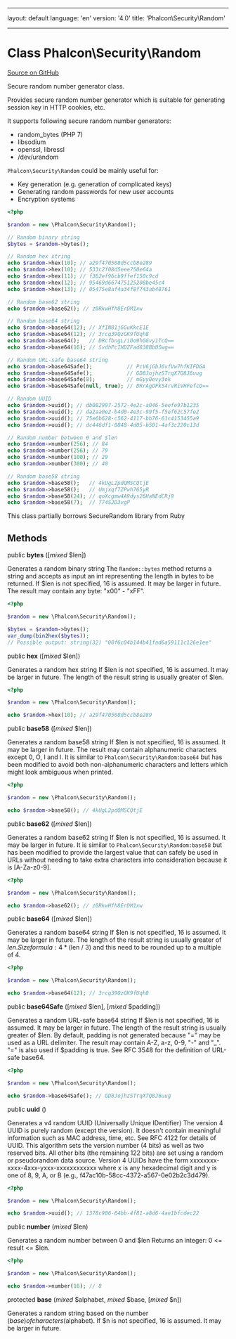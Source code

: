 * * *

layout: default language: 'en' version: '4.0' title: 'Phalcon\Security\Random'

* * *

# Class **Phalcon\Security\Random**

<a href="https://github.com/phalcon/cphalcon/tree/v3.4.0/phalcon/security/random.zep" class="btn btn-default btn-sm">Source on GitHub</a>

Secure random number generator class.

Provides secure random number generator which is suitable for generating session key in HTTP cookies, etc.

It supports following secure random number generators:

- random_bytes (PHP 7)
- libsodium
- openssl, libressl
- /dev/urandom

`Phalcon\Security\Random` could be mainly useful for:

- Key generation (e.g. generation of complicated keys)
- Generating random passwords for new user accounts
- Encryption systems

```php
<?php

$random = new \Phalcon\Security\Random();

// Random binary string
$bytes = $random->bytes();

// Random hex string
echo $random->hex(10); // a29f470508d5ccb8e289
echo $random->hex(10); // 533c2f08d5eee750e64a
echo $random->hex(11); // f362ef96cb9ffef150c9cd
echo $random->hex(12); // 95469d667475125208be45c4
echo $random->hex(13); // 05475e8af4a34f8f743ab48761

// Random base62 string
echo $random->base62(); // z0RkwHfh8ErDM1xw

// Random base64 string
echo $random->base64(12); // XfIN81jGGuKkcE1E
echo $random->base64(12); // 3rcq39QzGK9fUqh8
echo $random->base64();   // DRcfbngL/iOo9hGGvy1TcQ==
echo $random->base64(16); // SvdhPcIHDZFad838Bb0Swg==

// Random URL-safe base64 string
echo $random->base64Safe();           // PcV6jGbJ6vfVw7hfKIFDGA
echo $random->base64Safe();           // GD8JojhzSTrqX7Q8J6uug
echo $random->base64Safe(8);          // mGyy0evy3ok
echo $random->base64Safe(null, true); // DRrAgOFkS4rvRiVHFefcQ==

// Random UUID
echo $random->uuid(); // db082997-2572-4e2c-a046-5eefe97b1235
echo $random->uuid(); // da2aa0e2-b4d0-4e3c-99f5-f5ef62c57fe2
echo $random->uuid(); // 75e6b628-c562-4117-bb76-61c4153455a9
echo $random->uuid(); // dc446df1-0848-4d05-b501-4af3c220c13d

// Random number between 0 and $len
echo $random->number(256); // 84
echo $random->number(256); // 79
echo $random->number(100); // 29
echo $random->number(300); // 40

// Random base58 string
echo $random->base58();   // 4kUgL2pdQMSCQtjE
echo $random->base58();   // Umjxqf7ZPwh765yR
echo $random->base58(24); // qoXcgmw4A9dys26HaNEdCRj9
echo $random->base58(7);  // 774SJD3vgP

```

This class partially borrows SecureRandom library from Ruby

## Methods

public **bytes** ([*mixed* $len])

Generates a random binary string The `Random::bytes` method returns a string and accepts as input an int representing the length in bytes to be returned. If $len is not specified, 16 is assumed. It may be larger in future. The result may contain any byte: "x00" - "xFF".

```php
<?php

$random = new \Phalcon\Security\Random();

$bytes = $random->bytes();
var_dump(bin2hex($bytes));
// Possible output: string(32) "00f6c04b144b41fad6a59111c126e1ee"

```

public **hex** ([*mixed* $len])

Generates a random hex string If $len is not specified, 16 is assumed. It may be larger in future. The length of the result string is usually greater of $len.

```php
<?php

$random = new \Phalcon\Security\Random();

echo $random->hex(10); // a29f470508d5ccb8e289

```

public **base58** ([*mixed* $len])

Generates a random base58 string If $len is not specified, 16 is assumed. It may be larger in future. The result may contain alphanumeric characters except 0, O, I and l. It is similar to `Phalcon\Security\Random:base64` but has been modified to avoid both non-alphanumeric characters and letters which might look ambiguous when printed.

```php
<?php

$random = new \Phalcon\Security\Random();

echo $random->base58(); // 4kUgL2pdQMSCQtjE

```

public **base62** ([*mixed* $len])

Generates a random base62 string If $len is not specified, 16 is assumed. It may be larger in future. It is similar to `Phalcon\Security\Random:base58` but has been modified to provide the largest value that can safely be used in URLs without needing to take extra characters into consideration because it is [A-Za-z0-9].

```php
<?php

$random = new \Phalcon\Security\Random();

echo $random->base62(); // z0RkwHfh8ErDM1xw

```

public **base64** ([*mixed* $len])

Generates a random base64 string If $len is not specified, 16 is assumed. It may be larger in future. The length of the result string is usually greater of $len. Size formula: 4 * ($len / 3) and this need to be rounded up to a multiple of 4.

```php
<?php

$random = new \Phalcon\Security\Random();

echo $random->base64(12); // 3rcq39QzGK9fUqh8

```

public **base64Safe** ([*mixed* $len], [*mixed* $padding])

Generates a random URL-safe base64 string If $len is not specified, 16 is assumed. It may be larger in future. The length of the result string is usually greater of $len. By default, padding is not generated because "=" may be used as a URL delimiter. The result may contain A-Z, a-z, 0-9, "-" and "_". "=" is also used if $padding is true. See RFC 3548 for the definition of URL-safe base64.

```php
<?php

$random = new \Phalcon\Security\Random();

echo $random->base64Safe(); // GD8JojhzSTrqX7Q8J6uug

```

public **uuid** ()

Generates a v4 random UUID (Universally Unique IDentifier) The version 4 UUID is purely random (except the version). It doesn't contain meaningful information such as MAC address, time, etc. See RFC 4122 for details of UUID. This algorithm sets the version number (4 bits) as well as two reserved bits. All other bits (the remaining 122 bits) are set using a random or pseudorandom data source. Version 4 UUIDs have the form xxxxxxxx-xxxx-4xxx-yxxx-xxxxxxxxxxxx where x is any hexadecimal digit and y is one of 8, 9, A, or B (e.g., f47ac10b-58cc-4372-a567-0e02b2c3d479).

```php
<?php

$random = new \Phalcon\Security\Random();

echo $random->uuid(); // 1378c906-64bb-4f81-a8d6-4ae1bfcdec22

```

public **number** (*mixed* $len)

Generates a random number between 0 and $len Returns an integer: 0 <= result <= $len.

```php
<?php

$random = new \Phalcon\Security\Random();

echo $random->number(16); // 8

```

protected **base** (*mixed* $alphabet, *mixed* $base, [*mixed* $n])

Generates a random string based on the number ($base) of characters ($alphabet). If $n is not specified, 16 is assumed. It may be larger in future.